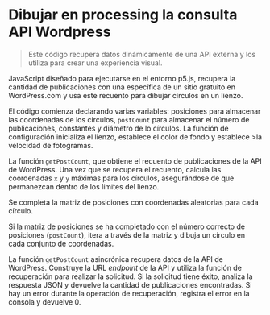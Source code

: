 # Dibujar en processing la consulta API Wordpress

> Este código recupera datos dinámicamente de una API externa y los utiliza para crear una experiencia visual.

JavaScript diseñado para ejecutarse en el entorno p5.js, recupera la cantidad de publicaciones con una específica de un sitio gratuito en WordPress.com y usa este recuento para dibujar círculos en un lienzo.

El código comienza declarando varias variables: posiciones para almacenar las coordenadas de los círculos, `postCount` para almacenar el número de publicaciones, constantes y diámetro de lo círculos. La función de configuración inicializa el lienzo, establece el color de fondo y establece >la velocidad de fotogramas.

La función `getPostCount`, que obtiene el recuento de publicaciones de la API de WordPress. Una vez que se recupera el recuento, calcula las coordenadas `x` y `y` máximas para los círculos, asegurándose de que permanezcan dentro de los límites del lienzo.

Se completa la matriz de posiciones con coordenadas aleatorias para cada círculo.

Si la matriz de posiciones se ha completado con el número correcto de posiciones (`postCount`), itera a través de la matriz y dibuja un círculo en cada conjunto de coordenadas.

La función `getPostCount` asincrónica recupera datos de la API de WordPress. Construye la URL _endpoint_ de la API y utiliza la función de recuperación para realizar la solicitud. Si la solicitud tiene éxito, analiza la respuesta JSON y devuelve la cantidad de publicaciones encontradas. Si hay un error durante la operación de recuperación, registra el error en la consola y devuelve 0.